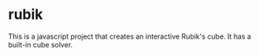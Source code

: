 # rubik
This is a javascript project that creates an interactive Rubik's cube.  It has a built-in cube solver.
